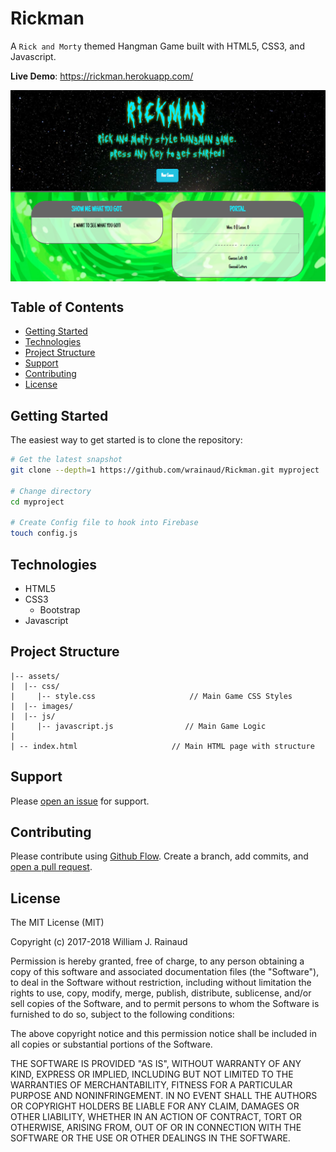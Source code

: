 # Rickman
A `Rick and Morty` themed Hangman Game built with HTML5, CSS3, and Javascript.

**Live Demo**: https://rickman.herokuapp.com/

<img src="assets/images/screenshot.png" alt="Ride-by-Train Screenshot" align="center" />

Table of Contents
-------

- [Getting Started](#getting-started)
- [Technologies](#technologies)
- [Project Structure](#project-structure)
- [Support](#support)
- [Contributing](#contributing)
- [License](#license)

Getting Started
---------------

The easiest way to get started is to clone the repository:

```bash
# Get the latest snapshot
git clone --depth=1 https://github.com/wrainaud/Rickman.git myproject

# Change directory
cd myproject

# Create Config file to hook into Firebase
touch config.js 
```
Technologies
-------

- HTML5
- CSS3
    - Bootstrap
- Javascript


Project Structure
-------
```
|-- assets/
|  |-- css/
|     |-- style.css                     // Main Game CSS Styles
|  |-- images/                             
|  |-- js/                             
|     |-- javascript.js                // Main Game Logic
| 
| -- index.html                     // Main HTML page with structure
```

Support
-------

Please [open an issue](https://github.com/wrainaud/Rickman/issues/new) for support.

Contributing
-------

Please contribute using [Github Flow](https://guides.github.com/introduction/flow/). Create a branch, add commits, and [open a pull request](https://github.com/wrainaud/Rickman/compare/).

License
-------

The MIT License (MIT)

Copyright (c) 2017-2018 William J. Rainaud

Permission is hereby granted, free of charge, to any person obtaining a copy of this software and associated documentation files (the "Software"), to deal in the Software without restriction, including without limitation the rights to use, copy, modify, merge, publish, distribute, sublicense, and/or sell copies of the Software, and to permit persons to whom the Software is furnished to do so, subject to the following conditions:

The above copyright notice and this permission notice shall be included in all copies or substantial portions of the Software.

THE SOFTWARE IS PROVIDED "AS IS", WITHOUT WARRANTY OF ANY KIND, EXPRESS OR IMPLIED, INCLUDING BUT NOT LIMITED TO THE WARRANTIES OF MERCHANTABILITY, FITNESS FOR A PARTICULAR PURPOSE AND NONINFRINGEMENT. IN NO EVENT SHALL THE AUTHORS OR COPYRIGHT HOLDERS BE LIABLE FOR ANY CLAIM, DAMAGES OR OTHER LIABILITY, WHETHER IN AN ACTION OF CONTRACT, TORT OR OTHERWISE, ARISING FROM, OUT OF OR IN CONNECTION WITH THE SOFTWARE OR THE USE OR OTHER DEALINGS IN THE SOFTWARE.  

